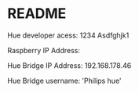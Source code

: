 # README

Hue developer acess:
1234
Asdfghjk1

Raspberry IP Address: 


Hue Bridge IP Address:
192.168.178.46

Hue Bridge username:
'Philips hue'
